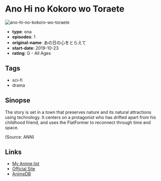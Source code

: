 # Ano Hi no Kokoro wo Toraete

![ano-hi-no-kokoro-wo-toraete](https://cdn.myanimelist.net/images/anime/1820/106104.jpg)

-   **type**: ona
-   **episodes**: 1
-   **original-name**: あの日の心をとらえて
-   **start-date**: 2019-10-23
-   **rating**: G - All Ages

## Tags

-   sci-fi
-   drama

## Sinopse

The story is set in a town that preserves nature and its natural attractions using technology. It centers on a protagonist who has drifted apart from his childhood friend, and uses the FlatFormer to reconnect through time and space.

(Source: ANN)

## Links

-   [My Anime list](https://myanimelist.net/anime/40517/Ano_Hi_no_Kokoro_wo_Toraete)
-   [Official Site](https://www.hino.co.jp/tokyomotorshow2019/)
-   [AnimeDB](http://anidb.info/perl-bin/animedb.pl?show=anime&aid=15139)
